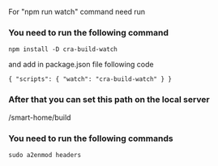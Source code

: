 For "npm run watch" command need run

### You need to run the following command

`npm install -D cra-build-watch`

and add in package.json file following code
 
`{
   "scripts": {
     "watch": "cra-build-watch"
   }
 }`
 
 
### After that you can set this path on the local server

/smart-home/build


### You need to run the following commands

`sudo a2enmod headers`

